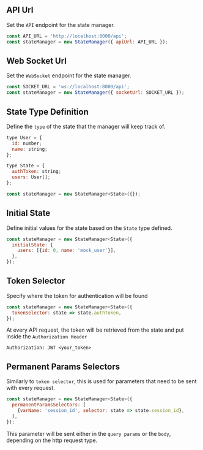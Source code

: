 ## API Url
Set the `API` endpoint for the state manager.
```js
const API_URL = 'http://localhost:8000/api';
const stateManager = new StateManager({ apiUrl: API_URL });
```

## Web Socket Url
Set the `WebSocket` endpoint for the state manager.
```js
const SOCKET_URL = 'ws://localhost:8000/api';
const stateManager = new StateManager({ socketUrl: SOCKET_URL });
```

## State Type Definition
Define the `type` of the state that the manager will keep track of.

```js
type User = {
  id: number;
  name: string;
};

type State = {
  authToken: string;
  users: User[];
};

const stateManager = new StateManager<State>({});
```
## Initial State
Define initial values for the state based on the `State` type defined.

```js
const stateManager = new StateManager<State>({
  initialState: {
    users: [{id: 0, name: 'mock_user'}],
  },
});
```

## Token Selector
Specify where the token for authentication will be found
```js
const stateManager = new StateManager<State>({
  tokenSelector: state => state.authToken,
});
```
At every API request, the token will be retrieved from the state and put inside the `Authorization Header`
```
Authorization: JWT <your_token>
```

## Permanent Params Selectors
Similarly to `token selector`, this is used for parameters that need to be sent with every request.
```js
const stateManager = new StateManager<State>({
  permanentParamsSelectors: [
    {varName: 'session_id', selector: state => state.session_id},
  ],
});
```
This parameter will be sent either in the `query params` or the `body`, depending on the http request type.
